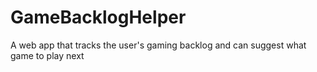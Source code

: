 # GameBacklogHelper
A web app that tracks the user's gaming backlog and can suggest what game to play next
